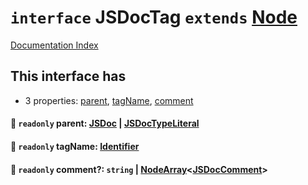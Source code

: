 # `interface` JSDocTag `extends` [Node](../private.interface.Node/README.md)

[Documentation Index](../README.md)

## This interface has

- 3 properties:
[parent](#-readonly-parent-jsdoc--jsdoctypeliteral),
[tagName](#-readonly-tagname-identifier),
[comment](#-readonly-comment-string--nodearrayjsdoccomment)


#### 📄 `readonly` parent: [JSDoc](../private.interface.JSDoc/README.md) | [JSDocTypeLiteral](../private.interface.JSDocTypeLiteral/README.md)



#### 📄 `readonly` tagName: [Identifier](../private.interface.Identifier/README.md)



#### 📄 `readonly` comment?: `string` | [NodeArray](../private.interface.NodeArray/README.md)\<[JSDocComment](../private.type.JSDocComment/README.md)>



